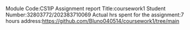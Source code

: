 Module Code:CS1IP
Assignment report Title:coursework1 
Student Number:32803772/202383710069
Actual hrs spent for the assignment:7 hours
address:https://github.com/Bluno040514/coursework1/tree/main
